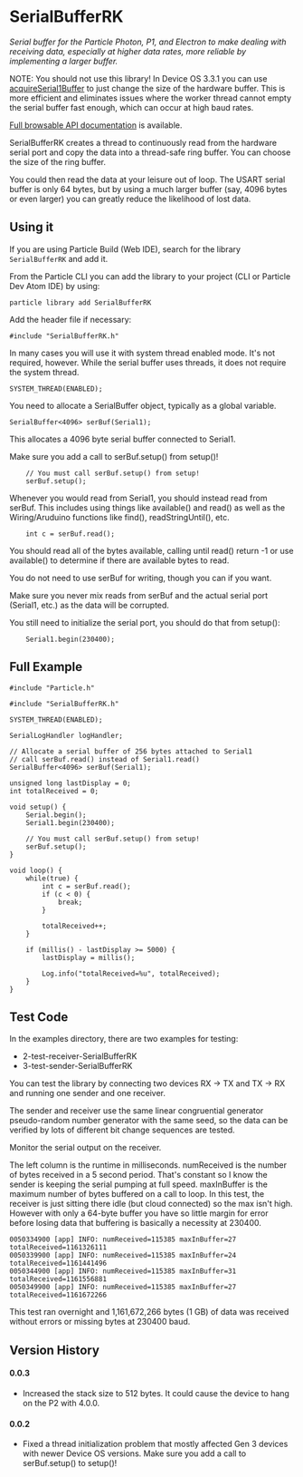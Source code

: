 # SerialBufferRK

*Serial buffer for the Particle Photon, P1, and Electron to make dealing with receiving data, especially at higher data rates, more reliable by implementing a larger buffer.*

NOTE: You should not use this library! In Device OS 3.3.1 you can use [acquireSerial1Buffer](https://docs.particle.io/reference/device-os/api/serial/acquireserial1buffer/#acquireserial1buffer-) to just change the size of the hardware buffer. This is more efficient and eliminates issues where the worker thread cannot empty the serial buffer fast enough, which can occur at high baud rates.


[Full browsable API documentation](http://rickkas7.github.io/SerialBufferRK/) is available.

SerialBufferRK creates a thread to continuously read from the hardware serial port and copy the data into a thread-safe ring buffer. You can choose the size of the ring buffer.

You could then read the data at your leisure out of loop. The USART serial buffer is only 64 bytes, but by using a much larger buffer (say, 4096 bytes or even larger) you can greatly reduce the likelihood of lost data.

## Using it

If you are using Particle Build (Web IDE), search for the library `SerialBufferRK` and add it.

From the Particle CLI you can add the library to your project (CLI or Particle Dev Atom IDE) by using:

```
particle library add SerialBufferRK
```

Add the header file if necessary:

```
#include "SerialBufferRK.h"
```

In many cases you will use it with system thread enabled mode. It's not required, however. While the serial buffer uses threads, it does not require the system thread.

```
SYSTEM_THREAD(ENABLED);
```

You need to allocate a SerialBuffer object, typically as a global variable.

```
SerialBuffer<4096> serBuf(Serial1);
```

This allocates a 4096 byte serial buffer connected to Serial1.

Make sure you add a call to serBuf.setup() from setup()!

```
	// You must call serBuf.setup() from setup!
	serBuf.setup();
```

Whenever you would read from Serial1, you should instead read from serBuf. This includes using things like available() and read() as well as the Wiring/Aruduino functions like find(), readStringUntil(), etc.

```
	int c = serBuf.read();
```

You should read all of the bytes available, calling until read() return -1 or use available() to determine if there are available bytes to read.

You do not need to use serBuf for writing, though you can if you want.

Make sure you never mix reads from serBuf and the actual serial port (Serial1, etc.) as the data will be corrupted.

You still need to initialize the serial port, you should do that from setup():

```
	Serial1.begin(230400);
```

## Full Example

```
#include "Particle.h"

#include "SerialBufferRK.h"

SYSTEM_THREAD(ENABLED);

SerialLogHandler logHandler;

// Allocate a serial buffer of 256 bytes attached to Serial1
// call serBuf.read() instead of Serial1.read()
SerialBuffer<4096> serBuf(Serial1);

unsigned long lastDisplay = 0;
int totalReceived = 0;

void setup() {
	Serial.begin();
	Serial1.begin(230400);
	
	// You must call serBuf.setup() from setup!
	serBuf.setup();
}

void loop() {
	while(true) {
		int c = serBuf.read();
		if (c < 0) {
			break;
		}

		totalReceived++;
	}

	if (millis() - lastDisplay >= 5000) {
		lastDisplay = millis();

		Log.info("totalReceived=%u", totalReceived);
	}
}

```

## Test Code

In the examples directory, there are two examples for testing:

- 2-test-receiver-SerialBufferRK
- 3-test-sender-SerialBufferRK

You can test the library by connecting two devices RX -> TX and TX -> RX and running one sender and one receiver.

The sender and receiver use the same linear congruential generator pseudo-random number generator with the same seed, so the data can be verified by lots of different bit change sequences are tested.

Monitor the serial output on the receiver.

The left column is the runtime in milliseconds. numReceived is the number of bytes received in a 5 second period. That's constant so I know the sender is keeping the serial pumping at full speed. maxInBuffer is the maximum number of bytes buffered on a call to loop. In this test, the receiver is just sitting there idle (but cloud connected) so the max isn't high. However with only a 64-byte buffer you have so little margin for error before losing data that buffering is basically a necessity at 230400.

```
0050334900 [app] INFO: numReceived=115385 maxInBuffer=27 totalReceived=1161326111
0050339900 [app] INFO: numReceived=115385 maxInBuffer=24 totalReceived=1161441496
0050344900 [app] INFO: numReceived=115385 maxInBuffer=31 totalReceived=1161556881
0050349900 [app] INFO: numReceived=115385 maxInBuffer=27 totalReceived=1161672266
```

This test ran overnight and 1,161,672,266 bytes (1 GB) of data was received without errors or missing bytes at 230400 baud.

## Version History

#### 0.0.3

- Increased the stack size to 512 bytes. It could cause the device to hang on the P2 with 4.0.0.

#### 0.0.2

- Fixed a thread initialization problem that mostly affected Gen 3 devices with newer Device OS versions. Make sure you add a call to serBuf.setup() to setup()!


